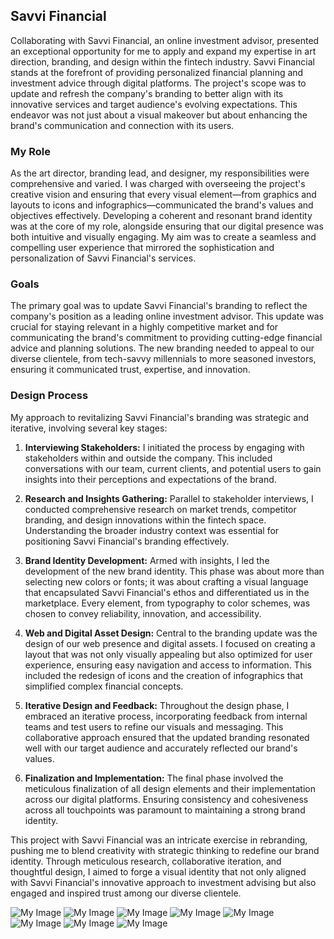 ## Savvi Financial

Collaborating with Savvi Financial, an online investment advisor, presented an exceptional opportunity for me to apply and expand my expertise in art direction, branding, and design within the fintech industry. Savvi Financial stands at the forefront of providing personalized financial planning and investment advice through digital platforms. The project's scope was to update and refresh the company's branding to better align with its innovative services and target audience's evolving expectations. This endeavor was not just about a visual makeover but about enhancing the brand's communication and connection with its users.

### My Role

As the art director, branding lead, and designer, my responsibilities were comprehensive and varied. I was charged with overseeing the project's creative vision and ensuring that every visual element—from graphics and layouts to icons and infographics—communicated the brand's values and objectives effectively. Developing a coherent and resonant brand identity was at the core of my role, alongside ensuring that our digital presence was both intuitive and visually engaging. My aim was to create a seamless and compelling user experience that mirrored the sophistication and personalization of Savvi Financial's services.

### Goals

The primary goal was to update Savvi Financial's branding to reflect the company's position as a leading online investment advisor. This update was crucial for staying relevant in a highly competitive market and for communicating the brand's commitment to providing cutting-edge financial advice and planning solutions. The new branding needed to appeal to our diverse clientele, from tech-savvy millennials to more seasoned investors, ensuring it communicated trust, expertise, and innovation.

### Design Process

My approach to revitalizing Savvi Financial's branding was strategic and iterative, involving several key stages:

1. **Interviewing Stakeholders:** I initiated the process by engaging with stakeholders within and outside the company. This included conversations with our team, current clients, and potential users to gain insights into their perceptions and expectations of the brand.

2. **Research and Insights Gathering:** Parallel to stakeholder interviews, I conducted comprehensive research on market trends, competitor branding, and design innovations within the fintech space. Understanding the broader industry context was essential for positioning Savvi Financial's branding effectively.

3. **Brand Identity Development:** Armed with insights, I led the development of the new brand identity. This phase was about more than selecting new colors or fonts; it was about crafting a visual language that encapsulated Savvi Financial's ethos and differentiated us in the marketplace. Every element, from typography to color schemes, was chosen to convey reliability, innovation, and accessibility.

4. **Web and Digital Asset Design:** Central to the branding update was the design of our web presence and digital assets. I focused on creating a layout that was not only visually appealing but also optimized for user experience, ensuring easy navigation and access to information. This included the redesign of icons and the creation of infographics that simplified complex financial concepts.

5. **Iterative Design and Feedback:** Throughout the design phase, I embraced an iterative process, incorporating feedback from internal teams and test users to refine our visuals and messaging. This collaborative approach ensured that the updated branding resonated well with our target audience and accurately reflected our brand's values.

6. **Finalization and Implementation:** The final phase involved the meticulous finalization of all design elements and their implementation across our digital platforms. Ensuring consistency and cohesiveness across all touchpoints was paramount to maintaining a strong brand identity.

This project with Savvi Financial was an intricate exercise in rebranding, pushing me to blend creativity with strategic thinking to redefine our brand identity. Through meticulous research, collaborative iteration, and thoughtful design, I aimed to forge a visual identity that not only aligned with Savvi Financial's innovative approach to investment advising but also engaged and inspired trust among our diverse clientele.

![My Image](/doc/01.jpeg)
![My Image](/doc/02.jpeg)
![My Image](/doc/03.jpeg)
![My Image](/doc/04.jpeg)
![My Image](/doc/05.jpeg)
![My Image](/doc/06.jpeg)
![My Image](/doc/07.jpeg)
![My Image](/doc/08.jpeg)
